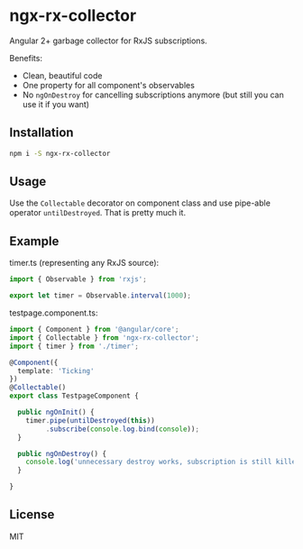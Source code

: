 # ngx-rx-collector

Angular 2+ garbage collector for RxJS subscriptions.

Benefits:
- Clean, beautiful code
- One property for all component's observables
- No `ngOnDestroy` for cancelling subscriptions anymore (but still you can use it if you want)

## Installation

```sh
npm i -S ngx-rx-collector
```

## Usage

Use the `Collectable` decorator on component class and use pipe-able operator `untilDestroyed`. That is pretty much it.

## Example

timer.ts (representing any RxJS source):

```ts
import { Observable } from 'rxjs';

export let timer = Observable.interval(1000);
```

testpage.component.ts:

```ts
import { Component } from '@angular/core';
import { Collectable } from 'ngx-rx-collector';
import { timer } from './timer';

@Component({
  template: 'Ticking'
})
@Collectable()
export class TestpageComponent {

  public ngOnInit() {
    timer.pipe(untilDestroyed(this))
         .subscribe(console.log.bind(console));
  }

  public ngOnDestroy() {
    console.log('unnecessary destroy works, subscription is still killed');
  }

}
```

## License

MIT
